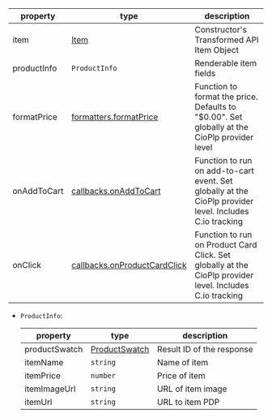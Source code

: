 | property    | type                                                                             | description                                                                                              |
| ----------- | -------------------------------------------------------------------------------- | -------------------------------------------------------------------------------------------------------- |
| item        | [Item](./?path=/docs/components-productcard--props#item)                         | Constructor's Transformed API Item Object                                                                |
| productInfo | `ProductInfo`                                                                    | Renderable item fields                                                                                   |
| formatPrice | [formatters.formatPrice](./?path=/docs/components-cioplp--props#formatters)      | Function to format the price. Defaults to "$0.00". Set globally at the CioPlp provider level             |
| onAddToCart | [callbacks.onAddToCart](./?path=/docs/components-cioplp--props#callbacks)        | Function to run on add-to-cart event. Set globally at the CioPlp provider level. Includes C.io tracking  |
| onClick     | [callbacks.onProductCardClick](./?path=/docs/components-cioplp--props#callbacks) | Function to run on Product Card Click. Set globally at the CioPlp provider level. Includes C.io tracking |

- `ProductInfo`:

  | property      | type                                                                                                                  | description               |
  | ------------- | --------------------------------------------------------------------------------------------------------------------- | ------------------------- |
  | productSwatch | [ProductSwatch](../?path=/docs/components-productswatch--code-examples#arguments-passed-to-children-via-render-props) | Result ID of the response |
  | itemName      | `string`                                                                                                              | Name of item              |
  | itemPrice     | `number`                                                                                                              | Price of item             |
  | itemImageUrl  | `string`                                                                                                              | URL of item image         |
  | itemUrl       | `string`                                                                                                              | URL to item PDP           |
